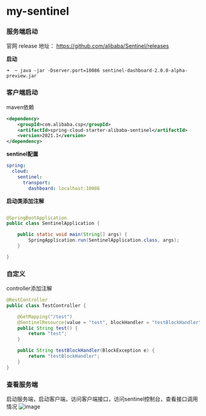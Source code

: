 # my-sentinel

### 服务端启动

官网 release 地址： https://github.com/alibaba/Sentinel/releases

**启动**

```
➜  ~ java -jar -Dserver.port=10086 sentinel-dashboard-2.0.0-alpha-preview.jar

```
### 客户端启动

maven依赖

```xml
<dependency>
    <groupId>com.alibaba.csp</groupId>
    <artifactId>spring-cloud-starter-alibaba-sentinel</artifactId>
    <version>2021.1</version>
</dependency>
```
**sentinel配置**

```yaml
spring:
  cloud:
    sentinel:
      transport:
        dashboard: localhost:10086
```
**启动类添加注解**

```java

@SpringBootApplication
public class SentinelApplication {

    public static void main(String[] args) {
        SpringApplication.run(SentinelApplication.class, args);
    }

}
```

### 自定义


controller添加注解
```java
@RestController
public class TestController {

    @GetMapping("/test")
    @SentinelResource(value = "test", blockHandler = "testBlockHandler")
    public String test() {
        return "test";
    }

    public String testBlockHandler(BlockException e) {
        return "testBlockHandler";
    }
}
```

### 查看服务端
启动服务端，启动客户端，访问客户端接口，访问sentinel控制台，查看接口调用情况
![image](https://github.com/houdq/blog/assets/9412449/141f2995-2033-4c23-92dc-bb83a307a875)
